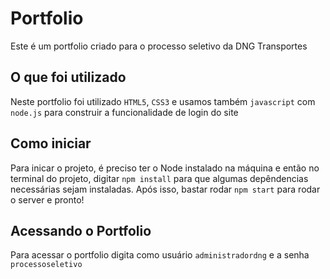# Portfolio

Este é um portfolio criado para o processo seletivo da DNG Transportes 

## O que foi utilizado

Neste portfolio foi utilizado `HTML5`, `CSS3` e usamos também `javascript` com `node.js` para construir a funcionalidade de login do site

## Como iniciar

Para inicar o projeto, é preciso ter o Node instalado na máquina e então no terminal do projeto, digitar `npm install` para que algumas depêndencias necessárias sejam instaladas. Após isso, bastar rodar `npm start` para rodar o server e pronto!

## Acessando o Portfolio

Para acessar o portfolio digita como usuário `administradordng` e a senha `processoseletivo`
